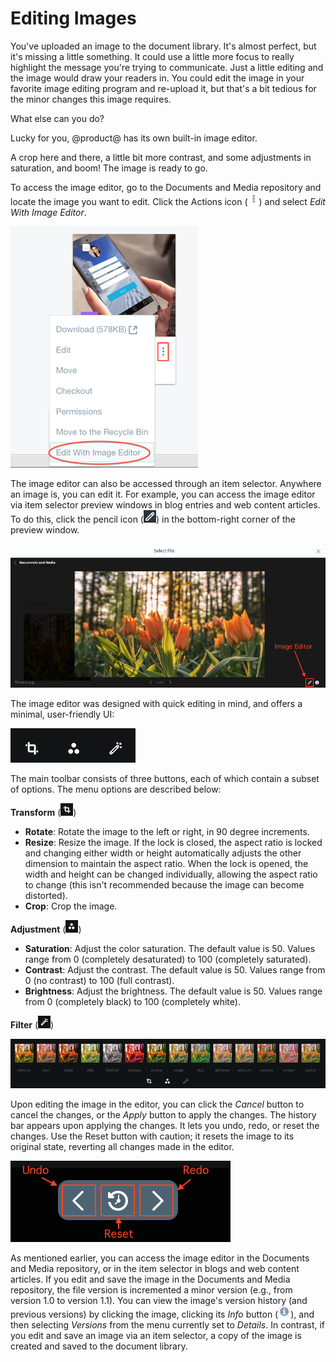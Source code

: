 # Editing Images

You've uploaded an image to the document library. It's almost perfect, but it's 
missing a little something. It could use a little more focus to really highlight 
the message you're trying to communicate. Just a little editing and the image 
would draw your readers in. You could edit the image in your favorite image 
editing program and re-upload it, but that's a bit tedious for the minor changes 
this image requires.

What else can you do? 

Lucky for you, @product@ has its own built-in image editor. 

A crop here and there, a little bit more contrast, and some adjustments in 
saturation, and boom! The image is ready to go. 

To access the image editor, go to the Documents and Media repository and locate 
the image you want to edit. Click the Actions icon 
(![Actions](../../../../images/icon-actions.png)) and select *Edit With Image 
Editor*.

![Figure 1: You can access the image editor through the Documents and Media repository.](../../../../images/image-editor-docs-and-media.png)

The image editor can also be accessed through an item selector. Anywhere an 
image is, you can edit it. For example, you can access the image editor via item 
selector preview windows in blog entries and web content articles. To do this, 
click the pencil icon 
(![Pencil](../../../../images/icon-edit-pencil.png)) in the bottom-right corner 
of the preview window. 

![Figure 2: You can access the image editor through the item selector preview window.](../../../../images/image-editor-preview-window.png)

The image editor was designed with quick editing in mind, and offers a minimal, 
user-friendly UI:

![Figure 3: The image editor's UI is clear and to the point, offering only what you need.](../../../../images/image-editor-tools.png)

The main toolbar consists of three buttons, each of which contain a subset of
options. The menu options are described below:

**Transform** (![Transform](../../../../images/icon-transform.png))

-   **Rotate**: Rotate the image to the left or right, in 90 degree increments.
-   **Resize**: Resize the image. If the lock is closed, the aspect ratio is 
    locked and changing either width or height automatically adjusts the other 
    dimension to maintain the aspect ratio. When the lock is opened, the width 
    and height can be changed individually, allowing the aspect ratio to change 
    (this isn't recommended because the image can become distorted). 
-   **Crop**: Crop the image.

**Adjustment** (![Adjustment](../../../../images/icon-adjustment.png))

-   **Saturation**: Adjust the color saturation. The default value is 50. Values 
    range from 0 (completely desaturated) to 100 (completely saturated). 
-   **Contrast**: Adjust the contrast. The default value is 50. Values range 
    from 0 (no contrast) to 100 (full contrast). 
-   **Brightness**: Adjust the brightness. The default value is 50. Values range 
    from 0 (completely black) to 100 (completely white). 

**Filter** (![Wand](../../../../images/icon-wand.png))

![Figure 4: Select from a set of preset image filters.](../../../../images/image-editor-filters.png)

Upon editing the image in the editor, you can click the *Cancel* button to 
cancel the changes, or the *Apply* button to apply the changes. The history bar 
appears upon applying the changes. It lets you undo, redo, or reset the changes. 
Use the Reset button with caution; it resets the image to its original state, 
reverting all changes made in the editor. 

![Figure 5: The history bar lets you undo, redo, and reset changes.](../../../../images/image-editor-history-bar.png)

As mentioned earlier, you can access the image editor in the Documents and Media
repository, or in the item selector in blogs and web content articles. If you 
edit and save the image in the Documents and Media repository, the file version 
is incremented a minor version (e.g., from version 1.0 to version 1.1). You can 
view the image's version history (and previous versions) by clicking the image, 
clicking its *Info* button (![**i**](../../../../images/icon-information.png)), 
and then selecting *Versions* from the menu currently set to *Details*. In 
contrast, if you edit and save an image via an item selector, a copy of the 
image is created and saved to the document library. 
